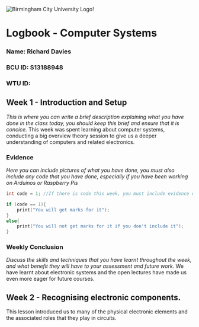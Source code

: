 ![Birmingham City University Logo!](/assets/bculogo.png "BCU Logo")


# Logbook - Computer Systems  
  
### Name: Richard Davies  
### BCU ID: S13188948
### WTU ID:   
  
## Week 1 - Introduction and Setup  
*This is where you can write a brief description explaining what you have done in the class today, you should keep this brief and ensure that it is concice.*
This week was spent learning about computer systems, conducting a big overview theory session to give us a deeper understanding of computers and related electronics.

### Evidence 
*Here you can include pictures of what you have done, you must also include any code that you have done, especially if you have been working on Arduinos or Raspberry Pis*

```c 
int code = 1; //If there is code this week, you must include evidence of it. 

if (code == 1){ 
    print("You will get marks for it");
}
else{
    print("You will not get marks for it if you don't include it");
}
```
### Weekly Conclusion 
*Discuss the skills and techniques that you have learnt throughout the week, and what benefit they will have to your assessment and future work.*
We have learnt about electronic systems and the open lectures have made us even more eager for future courses.

## Week 2 - Recognising electronic components.
This lesson introduced us to many of the physical electronic elements and the associated roles that they play in circuits.